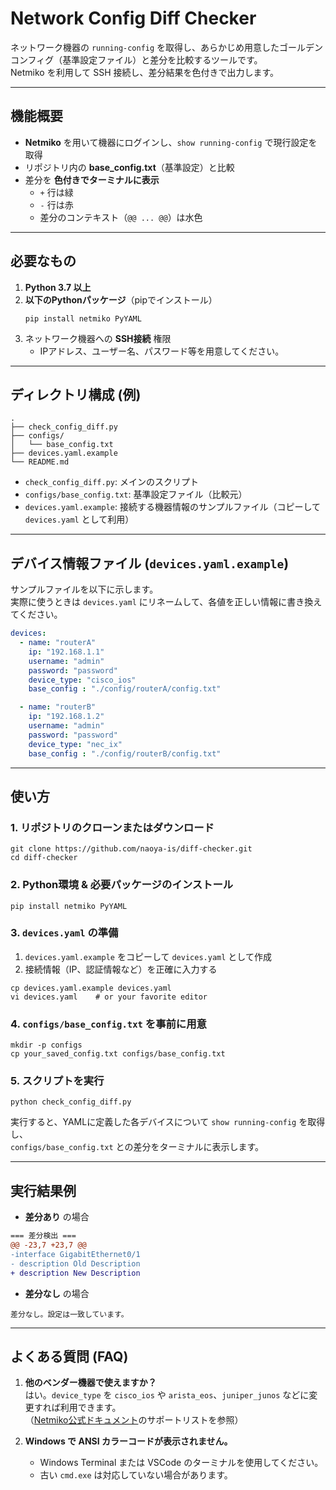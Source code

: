 # Network Config Diff Checker

ネットワーク機器の `running-config` を取得し、あらかじめ用意したゴールデンコンフィグ（基準設定ファイル）と差分を比較するツールです。  
Netmiko を利用して SSH 接続し、差分結果を色付きで出力します。

---

## 機能概要

- **Netmiko** を用いて機器にログインし、`show running-config` で現行設定を取得  
- リポジトリ内の **base_config.txt**（基準設定）と比較  
- 差分を **色付きでターミナルに表示**  
  - `+` 行は緑
  - `-` 行は赤
  - 差分のコンテキスト（`@@ ... @@`）は水色

---

## 必要なもの

1. **Python 3.7 以上**
2. **以下のPythonパッケージ**（pipでインストール）
   ```
   pip install netmiko PyYAML
   ```
3. ネットワーク機器への **SSH接続** 権限  
   - IPアドレス、ユーザー名、パスワード等を用意してください。

---

## ディレクトリ構成 (例)

```
.
├── check_config_diff.py
├── configs/
│   └── base_config.txt
├── devices.yaml.example
└── README.md
```

- `check_config_diff.py`: メインのスクリプト  
- `configs/base_config.txt`: 基準設定ファイル（比較元）  
- `devices.yaml.example`: 接続する機器情報のサンプルファイル（コピーして `devices.yaml` として利用）  

---

## デバイス情報ファイル (`devices.yaml.example`)

サンプルファイルを以下に示します。  
実際に使うときは `devices.yaml` にリネームして、各値を正しい情報に書き換えてください。

```yaml
devices:
  - name: "routerA"
    ip: "192.168.1.1"
    username: "admin"
    password: "password"
    device_type: "cisco_ios"
    base_config : "./config/routerA/config.txt"

  - name: "routerB"
    ip: "192.168.1.2"
    username: "admin"
    password: "password"
    device_type: "nec_ix"
    base_config : "./config/routerB/config.txt"
```

---

## 使い方

### 1. リポジトリのクローンまたはダウンロード

```
git clone https://github.com/naoya-is/diff-checker.git
cd diff-checker
```

### 2. Python環境 & 必要パッケージのインストール

```
pip install netmiko PyYAML
```

### 3. `devices.yaml` の準備

1. `devices.yaml.example` をコピーして `devices.yaml` として作成
2. 接続情報（IP、認証情報など）を正確に入力する

```
cp devices.yaml.example devices.yaml
vi devices.yaml    # or your favorite editor
```

### 4. `configs/base_config.txt` を事前に用意

```
mkdir -p configs
cp your_saved_config.txt configs/base_config.txt
```

### 5. スクリプトを実行

```
python check_config_diff.py
```

実行すると、YAMLに定義した各デバイスについて `show running-config` を取得し、  
`configs/base_config.txt` との差分をターミナルに表示します。

---

## 実行結果例

- **差分あり** の場合

```diff
=== 差分検出 ===
@@ -23,7 +23,7 @@
-interface GigabitEthernet0/1
- description Old Description
+ description New Description
```

- **差分なし** の場合

```
差分なし。設定は一致しています。
```

---

## よくある質問 (FAQ)

1. **他のベンダー機器で使えますか？**  
   はい。`device_type` を `cisco_ios` や `arista_eos`、`juniper_junos` などに変更すれば利用できます。  
   （[Netmiko公式ドキュメント](https://pypi.org/project/netmiko/)のサポートリストを参照）

2. **Windows で ANSI カラーコードが表示されません。**  
   - Windows Terminal または VSCode のターミナルを使用してください。  
   - 古い `cmd.exe` は対応していない場合があります。
